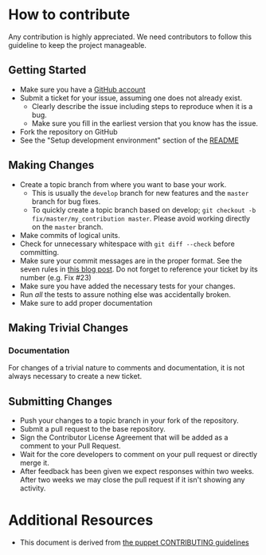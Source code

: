 # How to contribute

Any contribution is highly appreciated.
We need contributors to follow this guideline to keep the project manageable.

## Getting Started

* Make sure you have a [GitHub account](https://github.com/signup/free)
* Submit a ticket for your issue, assuming one does not already exist.
  * Clearly describe the issue including steps to reproduce when it is a bug.
  * Make sure you fill in the earliest version that you know has the issue.
* Fork the repository on GitHub
* See the "Setup development environment" section of the [README](README.md)

## Making Changes

* Create a topic branch from where you want to base your work.
  * This is usually the `develop` branch for new features and the `master` branch
    for bug fixes.
  * To quickly create a topic branch based on develop; `git checkout -b
    fix/master/my_contribution master`. Please avoid working directly on the
    `master` branch.
* Make commits of logical units.
* Check for unnecessary whitespace with `git diff --check` before committing.
* Make sure your commit messages are in the proper format.
  See the seven rules in [this blog post](http://chris.beams.io/posts/git-commit/).
  Do not forget to reference your ticket by its number (e.g. Fix #23)
* Make sure you have added the necessary tests for your changes.
* Run _all_ the tests to assure nothing else was accidentally broken.
* Make sure to add proper documentation

## Making Trivial Changes

### Documentation

For changes of a trivial nature to comments and documentation, it is not
always necessary to create a new ticket.

## Submitting Changes

* Push your changes to a topic branch in your fork of the repository.
* Submit a pull request to the base repository.
* Sign the Contributor License Agreement that will be added as a comment to your Pull Request.
* Wait for the core developers to comment on your pull request or directly merge it.
* After feedback has been given we expect responses within two weeks. After two
  weeks we may close the pull request if it isn't showing any activity.

# Additional Resources

* This document is derived from [the puppet CONTRIBUTING guidelines](https://raw.githubusercontent.com/puppetlabs/puppet/master/CONTRIBUTING.md)
